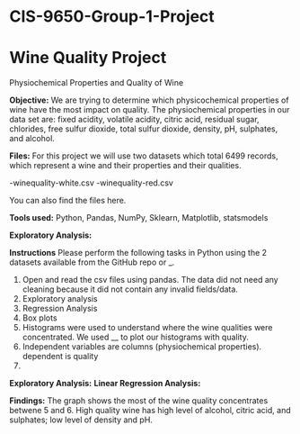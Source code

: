 # CIS-9650-Group-1-Project

# Wine Quality Project
Physiochemical Properties and Quality of Wine

**Objective:**
We are trying to determine which physicochemical properties of wine have the most impact on quality. The physiochemical properties in our data set are: fixed acidity, volatile acidity, citric acid, residual sugar, chlorides, free sulfur dioxide, total sulfur dioxide, density, pH, sulphates, and alcohol.


**Files:**
For this project we will use two datasets which total 6499 records, which represent a wine and their properties and their qualities. 

-winequality-white.csv 
-winequality-red.csv  

You can also find the files here. 

**Tools used:**
Python, Pandas, NumPy, Sklearn, Matplotlib, statsmodels

**Exploratory Analysis:**


**Instructions**
Please perform the following tasks in Python using the 2 datasets available from the GitHub repo or _.

1. Open and read the csv files using pandas. The data did not need any cleaning because it did not contain any invalid fields/data.
3. Exploratory analysis
4. Regression Analysis
5. Box plots
6. Histograms were used to understand where the wine qualities were concentrated. We used __ to plot our histograms with quality.
7. Independent variables are columns (physiochemical properties). dependent is quality
8.


**Exploratory Analysis:**
**Linear Regression Analysis:**

**Findings:**
The graph shows the most of the wine quality concentrates betwene 5 and 6.
High quality wine has high level of alcohol, citric acid, and sulphates; low level of density and pH.   
